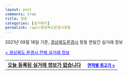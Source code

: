 ```yaml
---
layout: post
comments: true
title: 창동
categories: [실거래가]
permalink: /apt/경상북도문경시창동
---
```


2021년 09월 18일 기준, <a href="/apt/경상북도문경시">경상북도문경시</a> 창동 한달간 실거래 정보

<a style="color: blue;" href="/apt/경상북도문경시">< 경상북도 문경시 전체 실거래 정보</a>
<!---- start ---->
<table>
  <tr>
    <td colspan="4" style="font-weight: bold;"><a href="/apt/경상북도문경시창동{name_without_space}">오늘 등록된 실거래 정보가 없습니다</a> &nbsp;&nbsp;&nbsp; <a style="color: blue; font-size: smaller;" href="/apt/경상북도문경시창동{name_without_space}">면적별 최고가 ></a></td>
  </tr>
    
</table>
<!---- end ---->
    